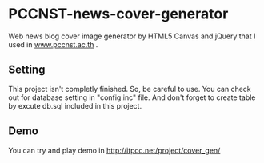 PCCNST-news-cover-generator
===========================

Web news blog cover image generator by HTML5 Canvas and jQuery that I used in www.pccnst.ac.th .

Setting
---------------------
This project isn't completly finished. So, be careful to use.
You can check out for database setting in "config.inc" file.
And don't forget to create table by excute db.sql included in this project.

Demo
---------------------
You can try and play demo in http://itpcc.net/project/cover_gen/
